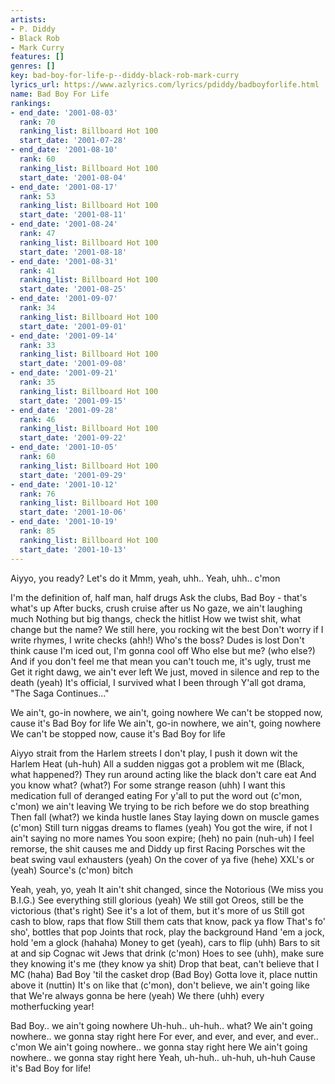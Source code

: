 ```yaml
---
artists:
- P. Diddy
- Black Rob
- Mark Curry
features: []
genres: []
key: bad-boy-for-life-p--diddy-black-rob-mark-curry
lyrics_url: https://www.azlyrics.com/lyrics/pdiddy/badboyforlife.html
name: Bad Boy For Life
rankings:
- end_date: '2001-08-03'
  rank: 70
  ranking_list: Billboard Hot 100
  start_date: '2001-07-28'
- end_date: '2001-08-10'
  rank: 60
  ranking_list: Billboard Hot 100
  start_date: '2001-08-04'
- end_date: '2001-08-17'
  rank: 53
  ranking_list: Billboard Hot 100
  start_date: '2001-08-11'
- end_date: '2001-08-24'
  rank: 47
  ranking_list: Billboard Hot 100
  start_date: '2001-08-18'
- end_date: '2001-08-31'
  rank: 41
  ranking_list: Billboard Hot 100
  start_date: '2001-08-25'
- end_date: '2001-09-07'
  rank: 34
  ranking_list: Billboard Hot 100
  start_date: '2001-09-01'
- end_date: '2001-09-14'
  rank: 33
  ranking_list: Billboard Hot 100
  start_date: '2001-09-08'
- end_date: '2001-09-21'
  rank: 35
  ranking_list: Billboard Hot 100
  start_date: '2001-09-15'
- end_date: '2001-09-28'
  rank: 46
  ranking_list: Billboard Hot 100
  start_date: '2001-09-22'
- end_date: '2001-10-05'
  rank: 60
  ranking_list: Billboard Hot 100
  start_date: '2001-09-29'
- end_date: '2001-10-12'
  rank: 76
  ranking_list: Billboard Hot 100
  start_date: '2001-10-06'
- end_date: '2001-10-19'
  rank: 85
  ranking_list: Billboard Hot 100
  start_date: '2001-10-13'
---
```



Aiyyo, you ready?
Let's do it 
Mmm, yeah, uhh..
Yeah, uhh.. c'mon

I'm the definition of, half man, half drugs
Ask the clubs, Bad Boy - that's what's up
After bucks, crush cruise after us
No gaze, we ain't laughing much
Nothing but big thangs, check the hitlist
How we twist shit, what change but the name?
We still here, you rocking wit the best
Don't worry if I write rhymes, I write checks (ahh!)
Who's the boss?  Dudes is lost
Don't think cause I'm iced out, I'm gonna cool off
Who else but me? (who else?) And if you don't feel me
that mean you can't touch me, it's ugly, trust me
Get it right dawg, we ain't ever left
We just, moved in silence and rep to the death (yeah)
It's official, I survived what I been through
Y'all got drama, "The Saga Continues..."


We ain't, go-in nowhere, we ain't, going nowhere
We can't be stopped now, cause it's Bad Boy for life
We ain't, go-in nowhere, we ain't, going nowhere
We can't be stopped now, cause it's Bad Boy for life


Aiyyo strait from the Harlem streets
I don't play, I push it down wit the Harlem Heat (uh-huh)
All a sudden niggas got a problem wit me (Black, what happened?)
They run around acting like the black don't care eat
And you know what? (what?) For some strange reason (uhh)
I want this medication full of deranged eating
For y'all to put the word out (c'mon, c'mon) we ain't leaving
We trying to be rich before we do stop breathing
Then fall (what?) we kinda hustle lanes
Stay laying down on muscle games (c'mon)
Still turn niggas dreams to flames (yeah)
You got the wire, if not I ain't saying no more names
You soon expire; (heh) no pain (nuh-uh)
I feel remorse, the shit causes me and Diddy up first
Racing Porsches wit the beat swing vaul exhausters  (yeah)
On the cover of ya five (hehe) XXL's or (yeah) Source's (c'mon) bitch




Yeah, yeah, yo, yeah
It ain't shit changed, since the Notorious (We miss you B.I.G.)
See everything still glorious (yeah)
We still got Oreos, still be the victorious (that's right)
See it's a lot of them, but it's more of us
Still got cash to blow, raps that flow
Still them cats that know, pack ya flow
That's fo' sho', bottles that pop
Joints that rock, play the background
Hand 'em a jock, hold 'em a glock (hahaha)
Money to get (yeah), cars to flip (uhh)
Bars to sit at and sip Cognac wit Jews that drink (c'mon)
Hoes to see (uhh), make sure they knowing it's me (they know ya shit)
Drop that beat, can't believe that I MC (haha)
Bad Boy 'til the casket drop (Bad Boy)
Gotta love it, place nuttin above it (nuttin)
It's on like that (c'mon), don't believe, we ain't going like that
We're always gonna be here (yeah)
We there (uhh) every motherfucking year!




Bad Boy.. we ain't going nowhere
Uh-huh.. uh-huh.. what?
We ain't going nowhere.. we gonna stay right here
For ever, and ever, and ever, and ever.. c'mon
We ain't going nowhere.. we gonna stay right here
We ain't going nowhere.. we gonna stay right here
Yeah, uh-huh.. uh-huh, uh-huh
Cause it's Bad Boy for life!



